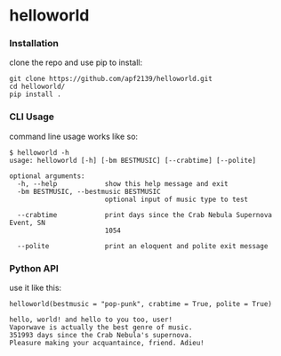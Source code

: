 # helloworld


### Installation

clone the repo and use pip to install:

```
git clone https://github.com/apf2139/helloworld.git
cd helloworld/
pip install .
```

### CLI Usage
command line usage works like so:
```
$ helloworld -h
usage: helloworld [-h] [-bm BESTMUSIC] [--crabtime] [--polite]

optional arguments:
  -h, --help            show this help message and exit
  -bm BESTMUSIC, --bestmusic BESTMUSIC
                        optional input of music type to test

  --crabtime            print days since the Crab Nebula Supernova Event, SN
                        1054

  --polite              print an eloquent and polite exit message
```

### Python API
use it like this:

```
helloworld(bestmusic = "pop-punk", crabtime = True, polite = True)
```
```
hello, world! and hello to you too, user!
Vaporwave is actually the best genre of music.
351993 days since the Crab Nebula's supernova.
Pleasure making your acquantaince, friend. Adieu!
```